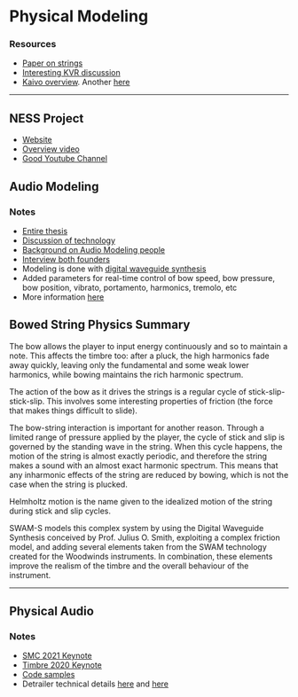 # Physical Modeling

### Resources
 - [Paper on strings](https://tel.archives-ouvertes.fr/tel-00349920/document)
 - [Interesting KVR discussion](https://www.kvraudio.com/forum/viewtopic.php?t=488332&sid=362d4e415904ffb46072c29dc66681a7)
 - [Kaivo overview](https://madronalabs.com/products/kaivo). Another [here](https://youtu.be/8elZ_HaMO00)

---

## NESS Project
 - [Website](http://www.ness.music.ed.ac.uk/)
 - [Overview video](https://youtu.be/W9nMbtIjygM)
 - [Good Youtube Channel](https://www.youtube.com/user/AAGedinburgh/videos)

## Audio Modeling

### Notes
 - [Entire thesis](https://hal.archives-ouvertes.fr/tel-01219693/document)
 - [Discussion of technology](https://audiomodeling.com/about-us/technology/)
 - [Background on Audio Modeling people](https://audiomodeling.com/about-us/people/)
 - [Interview both founders](https://youtu.be/i-WStJKN4TA)
 - Modeling is done with [digital waveguide synthesis](https://ccrma.stanford.edu/~jos/swgt/)
 - Added parameters for real-time control of bow speed, bow pressure, bow position, vibrato, portamento, harmonics, tremolo, etc
 - More information [here](https://audiomodeling.com/about-us/technology/swam-s/)

## Bowed String Physics Summary

The bow allows the player to input energy continuously and so to maintain a note. This affects the timbre too: after a pluck, the high harmonics fade away quickly, leaving only the fundamental and some weak lower harmonics, while bowing maintains the rich harmonic spectrum.

The action of the bow as it drives the strings is a regular cycle of stick-slip-stick-slip. This involves some interesting properties of friction (the force that makes things difficult to slide).

The bow-string interaction is important for another reason. Through a limited range of pressure applied by the player, the cycle of stick and slip is governed by the standing wave in the string. When this cycle happens, the motion of the string is almost exactly periodic, and therefore the string makes a sound with an almost exact harmonic spectrum. This means that any inharmonic effects of the string are reduced by bowing, which is not the case when the string is plucked.

Helmholtz motion is the name given to the idealized motion of the string during stick and slip cycles.

SWAM-S models this complex system by using the Digital Waveguide Synthesis conceived by Prof. Julius O. Smith, exploiting a complex friction model, and adding several elements taken from the SWAM technology created for the Woodwinds instruments. In combination, these elements improve the realism of the timbre and the overall behaviour of the instrument.

---

## Physical Audio

### Notes
 - [SMC 2021 Keynote](https://youtu.be/JcMR1FVcpF8)
 - [Timbre 2020 Keynote](https://youtu.be/6Bx0DNiNvFk)
 - [Code samples](https://physicalaudio.co.uk/testing-simd-performance-on-apples-new-m1-processor/)
 - Detrailer technical details [here](https://physicalaudio.co.uk/derailer-tutorial-driver/) and [here](https://physicalaudio.co.uk/derailer-tutorial-resonator/)


